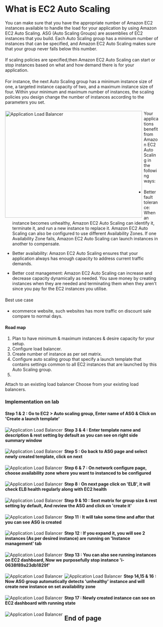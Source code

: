 # What is EC2 Auto Scaling #

#### 
You can make sure that you have the appropriate number of Amazon EC2 instances available to handle the load for your application by using Amazon EC2 Auto Scaling. ASG (Auto Scaling Groups) are assemblies of EC2 instances that you build. Each Auto Scaling group has a minimum number of instances that can be specified, and Amazon EC2 Auto Scaling makes sure that your group never falls below this number.
####

####
If scaling policies are specified,then Amazon EC2 Auto Scaling can start or stop instances based on what and how demand there is for your application.
####

####
For instance, the next Auto Scaling group has a minimum instance size of one, a targeted instance capacity of two, and a maximum instance size of four. Within your minimum and maximum number of instances, the scaling policies you design change the number of instances according to the parameters you set.
####

<img src="/AWS ASG - Auto Scaling Group/AWS_ASG.png" width="450px" height="350px"
     alt="Application Load Balancer"
     style="float: left; margin-right: 6px;" />

####
Your applications benefit from Amazon EC2 Auto Scaling in the following ways:
####

- Better fault tolerance: When an instance becomes unhealthy, Amazon EC2 Auto Scaling can identify it, terminate it, and run a new instance to replace it. Amazon EC2 Auto Scaling can also be configured to use different Availability Zones. If one Availability Zone fails, Amazon EC2 Auto Scaling can launch instances in another to compensate.

- Better availability: Amazon EC2 Auto Scaling ensures that your application always has enough capacity to address current traffic demands.

- Better cost management: Amazon EC2 Auto Scaling can increase and decrease capacity dynamically as needed. You save money by creating instances when they are needed and terminating them when they aren't since you pay for the EC2 instances you utilise.


####
Best use case
####
- ecommerce website, such websites has more traffic on discount sale compare to normal days.

#### Road map ####

1) Plan to have minimum & maximum instances & desire capacity for your setup.
2) Configure load balancer.
3) Create number of instance as per set matrix.
4) Configure auto scaling group that specify a launch template that contains settings common to all EC2 instances that are launched by this Auto Scaling group. 
5)

Attach to an existing load balancer
Choose from your existing load balancers.

### Implementation on lab ###
#### Step 1 & 2 : Go to EC2 > Auto scaling group, Enter name of ASG & Click on 'Create a launch template'
####

<img src="/AWS ASG - Auto Scaling Group/Images/AWS ASG 00001.png" width="auto" height="auto"
     alt="Application Load Balancer"
     style="float: left; margin-right: 6px;" />
####
#### Step 3 & 4 : Enter template name and description & rest setting by default as you can see on right side summary window
####
<img src="/AWS ASG - Auto Scaling Group/Images/AWS ASG 00002.png" width="auto" height="auto"
     alt="Application Load Balancer"
     style="float: left; margin-right: 6px;" />
   ####  
   #### Step 5 : Go back to ASG page and select newly created template, click on next
####
<img src="/AWS ASG - Auto Scaling Group/Images/AWS ASG 00003.png" width="auto" height="auto"
     alt="Application Load Balancer"
     style="float: left; margin-right: 6px;" />
   ####  
   #### Step 6 & 7 : On network configure page, choose availability zone where you want to instanced to be configured
   ####
<img src="/AWS ASG - Auto Scaling Group/Images/AWS ASG 00004.png" width="auto" height="auto"
     alt="Application Load Balancer"
     style="float: left; margin-right: 6px;" />
   ####  
   
   #### Step 8 : On next page click on 'ELB', it will check ELB health regularly along with EC2 health
   ####
<img src="/AWS ASG - Auto Scaling Group/Images/AWS ASG 00005.png" width="auto" height="auto"
     alt="Application Load Balancer"
     style="float: left; margin-right: 6px;" />
   ####  
   #### Step 9 & 10 : Sext matrix for group size & rest setting by default, And review the ASG and click on 'create it'
   ####
<img src="/AWS ASG - Auto Scaling Group/Images/AWS ASG 00006.png" width="auto" height="auto"
     alt="Application Load Balancer"
     style="float: left; margin-right: 6px;" />
   ####  
   #### Step 11 : It will take some time and after that you can see ASG is created 
   ####
<img src="/AWS ASG - Auto Scaling Group/Images/AWS ASG 00007.png" width="auto" height="auto"
     alt="Application Load Balancer"
     style="float: left; margin-right: 6px;" />
   ####
   #### Step 12 : If you expand it, you will see 2 instances (As per desired instance) are running on 'Instance management' tab
   ####
<img src="/AWS ASG - Auto Scaling Group/Images/AWS ASG 00008.png" width="auto" height="auto"
     alt="Application Load Balancer"
     style="float: left; margin-right: 6px;" />
   ####  
   #### Step 13 : You can also see running instances on EC2 dashboard, Now we purposefully stop instance 'i-0638f89a23db1829f'
   ####
<img src="/AWS ASG - Auto Scaling Group/Images/AWS ASG 00009.png" width="auto" height="auto"
     alt="Application Load Balancer"
     style="float: left; margin-right: 6px;" />
   ####  
   ####
<img src="/AWS ASG - Auto Scaling Group/Images/AWS ASG 00010.png" width="auto" height="auto"
     alt="Application Load Balancer"
     style="float: left; margin-right: 6px;" />
   ####  
   #### Step 14,15 & 16 : Now ASG group automatically detects 'unhealthy' instance and will create new instance on set availability zone
   ####
<img src="/AWS ASG - Auto Scaling Group/Images/AWS ASG 00011.png" width="auto" height="auto"
     alt="Application Load Balancer"
     style="float: left; margin-right: 6px;" />
   ####  
   #### Step 17 : Newly created instance can see on EC2 dashboard with running state
   ####
<img src="/AWS ASG - Auto Scaling Group/Images/AWS ASG 00012.png" width="auto" height="auto"
     alt="Application Load Balancer"
     style="float: left; margin-right: 6px;" />
   ####  
  
  ## End of page ##
